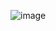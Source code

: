 
![image](https://user-images.githubusercontent.com/72852725/195618759-a4e3c4c0-ca5d-4519-a121-d54509f65c67.png)
